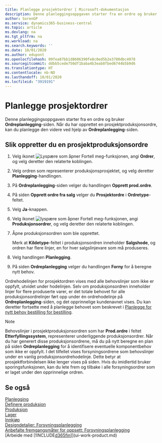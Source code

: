 ```yaml
---
title: Planlegge prosjektordrer | Microsoft-dokumentasjon
description: Denne planleggingsoppgaven starter fra en ordre og bruker **Ordreplanlegging**-siden. Når du har opprettet en prosjektproduksjonsordre, kan du planlegge den videre ved hjelp av **Ordreplanlegging**-siden.
author: SorenGP
ms.service: dynamics365-business-central
ms.topic: article
ms.devlang: na
ms.tgt_pltfrm: na
ms.workload: na
ms.search.keywords: ''
ms.date: 10/01/2020
ms.author: edupont
ms.openlocfilehash: 09fea87bb1d8606390fe8c0ed5b2e3780dbc4978
ms.sourcegitcommit: ddbb5cede750df1baba4b3eab8fbed6744b5b9d6
ms.translationtype: HT
ms.contentlocale: nb-NO
ms.lasthandoff: 10/01/2020
ms.locfileid: "3919191"
---
```

# <a name="plan-project-orders"></a>Planlegge prosjektordrer
Denne planleggingsoppgaven starter fra en ordre og bruker **Ordreplanlegging**-siden. Når du har opprettet en prosjektproduksjonsordre, kan du planlegge den videre ved hjelp av **Ordreplanlegging**-siden.  

## <a name="to-create-a-project-production-order"></a>Slik oppretter du en prosjektproduksjonsordre  

1.  Velg ikonet ![Lyspære som åpner Fortell meg-funksjonen](media/ui-search/search_small.png "Fortell hva du vil gjøre"), angi **Ordrer**, og velg deretter den relaterte koblingen.  
2.  Velg ordren som representerer produksjonsprosjektet, og velg deretter **Planlegging**-handlingen.  
4.  På **Ordreplanlegging**-siden velger du handlingen **Opprett prod.ordre**.  
5.  På siden **Opprett ordre fra salg** velger du **Prosjektordre** i **Ordretype**-feltet.  
6.  Velg **Ja**-knappen.  
7.  Velg ikonet ![lyspære som åpner Fortell meg-funksjonen](media/ui-search/search_small.png "Fortell hva du vil gjøre"), angi **Produksjonsordrer**, og velg deretter den relaterte koblingen.
8. Åpne produksjonsordren som ble opprettet.  

    Merk at **Kildetype**-feltet i produksjonsordren inneholder **Salgshode**, og ordren har flere linjer, en for hver salgslinjevare som må produseres.  
9. Velg handlingen **Planlegging**.
10. På siden **Ordreplanlegging** velger du handlingen **Forny** for å beregne nytt behov.  

Ordrehodelinjen for prosjektordren vises med alle behovslinjer som ikke er oppfylt, utvidet under hodelinjen. Selv om produksjonsordren inneholder linjer for flere produserte varer, er det totale behovet for alle produksjonsordrelinjer ført opp under én ordrehodelinje på **Ordreplanlegging**-siden, og det opprinnelige kundenavnet vises. Du kan deretter fortsette med å planlegge behovet som beskrevet i [Planlegge for nytt behov bestilling for bestilling](production-how-to-plan-for-new-demand.md).  

> [!NOTE]  
>  Behovslinjer i prosjektproduksjonsordren som har **Prod.ordre** i feltet **Etterfyllingssystem**, representerer underliggende produksjonsordrer. Når du har generert disse produksjonsordrene, må du på nytt beregne en plan på siden **Ordreplanlegging** for å identifisere eventuelle komponentbehov som ikke er oppfylt. I det tilfellet vises forsyningsordrene som behovslinjer under en vanlig produksjonsordrehodelinje. Dette betyr at prosjektforbindelsen ikke lenger vises på siden. Hvis du imidlertid bruker sporingsfunksjonen, kan du lete frem og tilbake i alle forsyningsordrer som er laget under den opprinnelige ordren.  

## <a name="see-also"></a>Se også
[Planlegging](production-planning.md)   
[Definere produksjon](production-configure-production-processes.md)  
[Produksjon](production-manage-manufacturing.md)    
[Lager](inventory-manage-inventory.md)  
[Innkjøp](purchasing-manage-purchasing.md)  
[Designdetaljer: Forsyningsplanlegging](design-details-supply-planning.md)   
[Anbefalte fremgangsmåter for oppsett: Forsyningsplanlegging](setup-best-practices-supply-planning.md)  
[Arbeide med [!INCLUDE[d365fin](includes/d365fin_md.md)]](ui-work-product.md)
